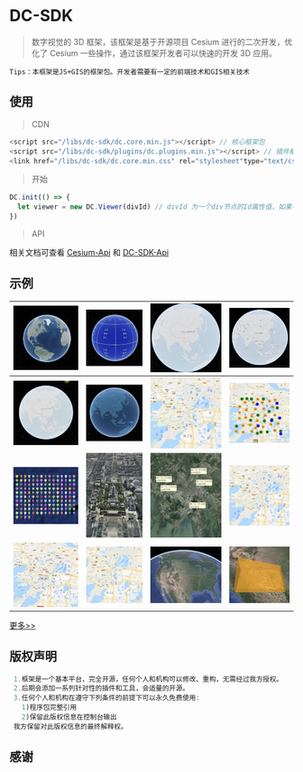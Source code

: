 # DC-SDK

> 数字视觉的 3D 框架，该框架是基于开源项目 Cesium 进行的二次开发，优化了 Cesium 一些操作，通过该框架开发者可以快速的开发 3D 应用。

```warning
Tips：本框架是JS+GIS的框架包。开发者需要有一定的前端技术和GIS相关技术
```

## 使用

> CDN

```js
<script src="/libs/dc-sdk/dc.core.min.js"></script> // 核心框架包
<script src="/libs/dc-sdk/plugins/dc.plugins.min.js"></script> // 插件框架包
<link href="/libs/dc-sdk/dc.core.min.css" rel="stylesheet"type="text/css"  > // 主要样式
```

> 开始

```js
DC.init(() => {
  let viewer = new DC.Viewer(divId) // divId 为一个div节点的Id属性值，如果不传入，会无法初始化
})
```

> API

相关文档可查看 [Cesium-Api](https://cesium.com/docs/cesiumjs-ref-doc/) 和 [DC-SDK-Api](http://dc.cavencj.cn/home/#/docs/api)

## 示例

|     ![图片](https://raw.githubusercontent.com/Digital-Visual/dc-sdk-examples/master/images/info/start.png)     |                        ![图片](https://raw.githubusercontent.com/Digital-Visual/dc-sdk-examples/master/images/info/coord.png)                         |                   ![图片](https://raw.githubusercontent.com/Digital-Visual/dc-sdk-examples/master/images/baselayer/tencent.png)                    |     ![图片](https://raw.githubusercontent.com/Digital-Visual/dc-sdk-examples/master/images/baselayer/tdt.png)      |
| :------------------------------------------------------------------------------------------------------------: | :---------------------------------------------------------------------------------------------------------------------------------------------------: | :------------------------------------------------------------------------------------------------------------------------------------------------: | :----------------------------------------------------------------------------------------------------------------: |
|   ![图片](https://raw.githubusercontent.com/Digital-Visual/dc-sdk-examples/master/images/baselayer/amap.png)   |                      ![图片](https://raw.githubusercontent.com/Digital-Visual/dc-sdk-examples/master/images/baselayer/baidu.png)                      |                      ![图片](https://raw.githubusercontent.com/Digital-Visual/dc-sdk-examples/master/images/layer/vector.png)                      |     ![图片](https://raw.githubusercontent.com/Digital-Visual/dc-sdk-examples/master/images/layer/cluster.png)      |
|   ![图片](https://raw.githubusercontent.com/Digital-Visual/dc-sdk-examples/master/images/layer/geojson.png)    | <img src="https://raw.githubusercontent.com/Digital-Visual/dc-sdk-examples/master/images/layer/tileset.png" alt="开始" width="200px" height="150px"/> | <img src="https://raw.githubusercontent.com/Digital-Visual/dc-sdk-examples/master/images/layer/html.png" alt="开始" width="200px" height="150px"/> |   ![图片](https://raw.githubusercontent.com/Digital-Visual/dc-sdk-examples/master/images/overlay/point_icon.png)   |
| ![图片](https://raw.githubusercontent.com/Digital-Visual/dc-sdk-examples/master/images/overlay/point_base.png) |                      ![图片](https://raw.githubusercontent.com/Digital-Visual/dc-sdk-examples/master/images/overlay/circle.png)                       |               ![图片](https://raw.githubusercontent.com/Digital-Visual/dc-sdk-examples/master/images/overlay/polyline_material.png)                | ![图片](https://raw.githubusercontent.com/Digital-Visual/dc-sdk-examples/master/images/overlay/polygon_height.png) |

[更多>>](http://dc.cavencj.cn/home/#/examples)

## 版权声明

```js
 1.框架是一个基本平台，完全开源，任何个人和机构可以修改、重构，无需经过我方授权。
 2.后期会添加一系列针对性的插件和工具，会适量的开源。
 3.任何个人和机构在遵守下列条件的前提下可以永久免费使用:
   1)程序包完整引用
   2)保留此版权信息在控制台输出
 我方保留对此版权信息的最终解释权。
```

## 感谢
